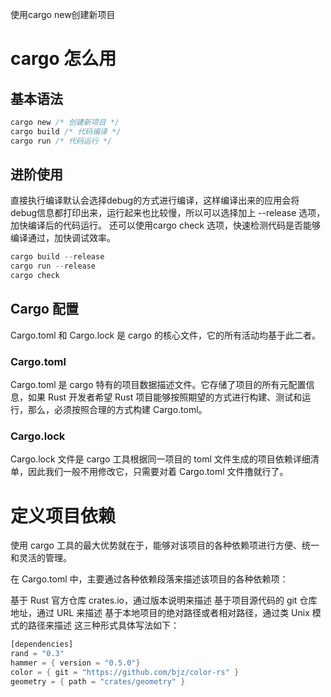 使用cargo new创建新项目
# cargo 怎么用
## 基本语法
~~~rust
cargo new /* 创建新项目 */
cargo build /* 代码编译 */
cargo run /* 代码运行 */
~~~

## 进阶使用
直接执行编译默认会选择debug的方式进行编译，这样编译出来的应用会将debug信息都打印出来，运行起来也比较慢，所以可以选择加上 --release 选项，加快编译后的代码运行。 还可以使用cargo check 选项，快速检测代码是否能够编译通过，加快调试效率。
~~~rust
cargo build --release
cargo run --release
cargo check
~~~

## Cargo 配置
Cargo.toml 和 Cargo.lock 是 cargo 的核心文件，它的所有活动均基于此二者。
### Cargo.toml
Cargo.toml 是 cargo 特有的项目数据描述文件。它存储了项目的所有元配置信息，如果 Rust 开发者希望 Rust 项目能够按照期望的方式进行构建、测试和运行，那么，必须按照合理的方式构建 Cargo.toml。
### Cargo.lock
Cargo.lock 文件是 cargo 工具根据同一项目的 toml 文件生成的项目依赖详细清单，因此我们一般不用修改它，只需要对着 Cargo.toml 文件撸就行了。

# 定义项目依赖
使用 cargo 工具的最大优势就在于，能够对该项目的各种依赖项进行方便、统一和灵活的管理。

在 Cargo.toml 中，主要通过各种依赖段落来描述该项目的各种依赖项：

基于 Rust 官方仓库 crates.io，通过版本说明来描述
基于项目源代码的 git 仓库地址，通过 URL 来描述
基于本地项目的绝对路径或者相对路径，通过类 Unix 模式的路径来描述
这三种形式具体写法如下：
```rust
[dependencies]
rand = "0.3"
hammer = { version = "0.5.0"}
color = { git = "https://github.com/bjz/color-rs" }
geometry = { path = "crates/geometry" }
```